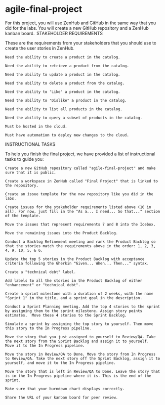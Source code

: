 # agile-final-project
For this project, you will use ZenHub and GitHub in the same way that you did for the labs. You will create a new GitHub repository and a ZenHub kanban board.  
STAKEHOLDER REQUIREMENTS 

These are the requirements from your stakeholders that you should use to create the user stories in ZenHub. 

    Need the ability to create a product in the catalog. 

    Need the ability to retrieve a product from the catalog. 

    Need the ability to update a product in the catalog. 

    Need the ability to delete a product from the catalog. 

    Need the ability to "Like" a product in the catalog. 

    Need the ability to "Dislike" a product in the catalog. 

    Need the ability to list all products in the catalog. 

    Need the ability to query a subset of products in the catalog. 

    Must be hosted in the cloud. 

    Must have automation to deploy new changes to the cloud. 

INSTRUCTIONAL TASKS  

To help you finish the final project, we have provided a list of instructional tasks to guide you:  

    Create a new GitHub repository called "agile-final-project" and make sure that it is public. 

    Create a workspace in ZenHub called "Final Project" that is linked to the repository. 

    Create an issue template for the new repository like you did in the labs. 

    Create issues for the stakeholder requirements listed above (10 in all). For now, just fill in the "As a... I need... So that..." section of the template. 

    Move the issues that represent requirements 7 and 8 into the Icebox. 

    Move the remaining issues into the Product Backlog. 

    Conduct a Backlog Refinement meeting and rank the Product Backlog so that the stories match the requirements above in the order: 1, 2, 3, 4, 9, 10, 5, & 6. 

    Update the top 5 stories in the Product Backlog with acceptance criteria following the Gherkin "Given... When... Then..." syntax. 

    Create a "technical debt" label. 

    Add labels to all the stories in the Product Backlog of either "enhancement" or "technical debt". 

    Create a sprint milestone with a duration of 2 weeks, with the name "Sprint 1" in the title, and a sprint goal in the description. 

    Conduct a Sprint Planning meeting. Add the top 4 stories to the sprint by assigning them to the sprint milestone. Assign story points estimates.  Move these 4 stories to the Sprint Backlog. 

    Simulate a sprint by assigning the top story to yourself. Then move this story to the In Progress pipeline. 

    Move the story that you just assigned to yourself to Review/QA. Take the next story from the Sprint Backlog and assign it to yourself.  Move it to the In Progress pipeline. 

    Move the story in Review/QA to Done. Move the story from In Progress to Review/QA. Take the next story off the Sprint Backlog, assign it to yourself, and move it to the In Progress pipeline. 

    Move the story that is left in Review/QA to Done. Leave the story that is in the In Progress pipeline where it is. This is the end of the sprint. 

    Make sure that your burndown chart displays correctly.

    Share the URL of your kanban board for peer review. 
